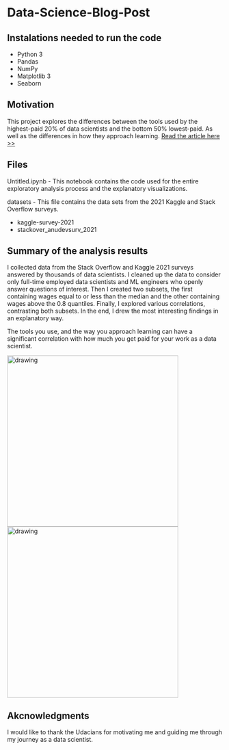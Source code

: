 # Data-Science-Blog-Post

## Instalations needed to run the code  

- Python 3
- Pandas
- NumPy
- Matplotlib 3
- Seaborn

## Motivation  

This project explores the differences between the tools used by the highest-paid 20% of data scientists and the bottom 50% lowest-paid. As well as the differences in how they approach learning.
[Read the article here >>](https://medium.com/@josepharcila/can-this-make-you-a-higher-paid-data-scientist-316081677799)  
  
## Files  

Untitled.ipynb - This notebook contains the code used for the entire exploratory analysis process and the explanatory visualizations.  

datasets - This file contains the data sets from the 2021 Kaggle and Stack Overflow surveys.  
- kaggle-survey-2021  
- stackover_anudevsurv_2021  

## Summary of the analysis results   
I collected data from the Stack Overflow and Kaggle 2021 surveys answered by thousands of data scientists. I cleaned up the data to consider only full-time employed data scientists and ML engineers who openly answer questions of interest. Then I created two subsets, the first containing wages equal to or less than the median and the other containing wages above the 0.8 quantiles. Finally, I explored various correlations, contrasting both subsets. In the end, I drew the most interesting findings in an explanatory way.

The tools you use, and the way you approach learning can have a significant correlation with how much you get paid for your work as a data scientist.

<img src="https://user-images.githubusercontent.com/39535338/145210768-cbb90d1d-9f58-453c-949c-bccbe40819ca.png" alt="drawing" width="400"/>  

<img src="https://user-images.githubusercontent.com/39535338/145210780-f7aa1689-07e3-4720-aec2-d1e1be1f03e7.png" alt="drawing" width="400"/>

## Akcnowledgments
I would like to thank the Udacians for motivating me and guiding me through my journey as a data scientist.

